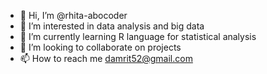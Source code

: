 - 👋 Hi, I’m @rhita-abocoder
- 👀 I’m interested in data analysis and big data
- 🌱 I’m currently learning R language for statistical analysis
- 💞️ I’m looking to collaborate on projects
- 📫 How to reach me damrit52@gmail.com

<!---
rhita-abocoder/rhita-abocoder is a ✨ special ✨ repository because its `README.md` (this file) appears on your GitHub profile.
You can click the Preview link to take a look at your changes.
--->
